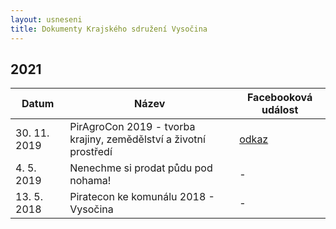```yaml
---
layout: usneseni
title: Dokumenty Krajského sdružení Vysočina
---
```

## 2021

| Datum        | Název                                                             | Facebooková událost                                       |
|--------------|-------------------------------------------------------------------|-----------------------------------------------------------|
| 30. 11. 2019 | PirAgroCon 2019 - tvorba krajiny, zemědělství a životní prostředí | [odkaz](https://www.facebook.com/events/439859943393398/) |
| 4. 5. 2019   | Nenechme si prodat půdu pod nohama!                               | -                                                         |
| 13. 5. 2018  | Piratecon ke komunálu 2018 - Vysočina                             | -                                                         |
